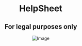 <div align="center">

# HelpSheet
## For legal purposes only

![Image](https://github.com/user-attachments/assets/5977f8b4-7d94-404f-8495-811e5839e213)

</div>
